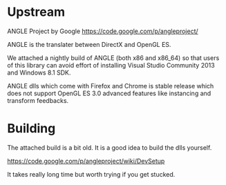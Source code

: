 Upstream
========

ANGLE Project by Google
https://code.google.com/p/angleproject/

ANGLE is the translater between DirectX and OpenGL ES.

We attached a nightly build of ANGLE (both x86 and x86_64) so that users of this
library can avoid effort of installing Visual Studio Community 2013 and Windows 8.1 SDK.

ANGLE dlls which come with Firefox and Chrome is stable release which does not
support OpenGL ES 3.0 advanced features like instancing and transform feedbacks.


Building
========

The attached build is a bit old. It is a good idea to build the dlls yourself.

https://code.google.com/p/angleproject/wiki/DevSetup

It takes really long time but worth trying if you get stucked.


